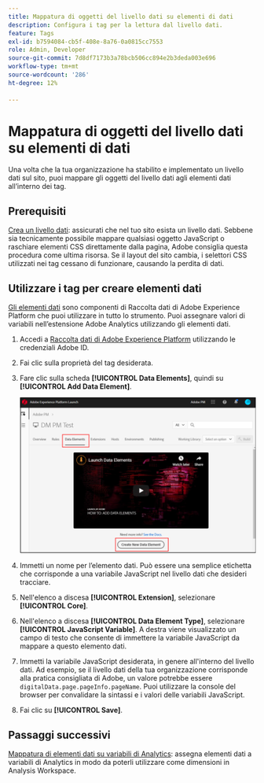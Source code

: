 ```yaml
---
title: Mappatura di oggetti del livello dati su elementi di dati
description: Configura i tag per la lettura dal livello dati.
feature: Tags
exl-id: b7594084-cb5f-408e-8a76-0a0815cc7553
role: Admin, Developer
source-git-commit: 7d8df7173b3a78bcb506cc894e2b3deda003e696
workflow-type: tm+mt
source-wordcount: '286'
ht-degree: 12%

---
```


# Mappatura di oggetti del livello dati su elementi di dati

Una volta che la tua organizzazione ha stabilito e implementato un livello dati sul sito, puoi mappare gli oggetti del livello dati agli elementi dati all’interno dei tag.

## Prerequisiti

[Crea un livello dati](../prepare/data-layer.md): assicurati che nel tuo sito esista un livello dati. Sebbene sia tecnicamente possibile mappare qualsiasi oggetto JavaScript o raschiare elementi CSS direttamente dalla pagina, Adobe consiglia questa procedura come ultima risorsa. Se il layout del sito cambia, i selettori CSS utilizzati nei tag cessano di funzionare, causando la perdita di dati.

## Utilizzare i tag per creare elementi dati

[Gli elementi dati](https://experienceleague.adobe.com/docs/experience-platform/tags/ui/data-elements.html) sono componenti di Raccolta dati di Adobe Experience Platform che puoi utilizzare in tutto lo strumento. Puoi assegnare valori di variabili nell’estensione Adobe Analytics utilizzando gli elementi dati.

1. Accedi a [Raccolta dati di Adobe Experience Platform](https://experience.adobe.com/data-collection) utilizzando le credenziali Adobe ID.
1. Fai clic sulla proprietà del tag desiderata.
1. Fare clic sulla scheda **[!UICONTROL Data Elements]**, quindi su **[!UICONTROL Add Data Element]**.

   ![crea elemento dati](assets/createelement.png)

1. Immetti un nome per l’elemento dati. Può essere una semplice etichetta che corrisponde a una variabile JavaScript nel livello dati che desideri tracciare.
1. Nell&#39;elenco a discesa **[!UICONTROL Extension]**, selezionare **[!UICONTROL Core]**.
1. Nell&#39;elenco a discesa **[!UICONTROL Data Element Type]**, selezionare **[!UICONTROL JavaScript Variable]**. A destra viene visualizzato un campo di testo che consente di immettere la variabile JavaScript da mappare a questo elemento dati.
1. Immetti la variabile JavaScript desiderata, in genere all&#39;interno del livello dati. Ad esempio, se il livello dati della tua organizzazione corrisponde alla pratica consigliata di Adobe, un valore potrebbe essere `digitalData.page.pageInfo.pageName`. Puoi utilizzare la console del browser per convalidare la sintassi e i valori delle variabili JavaScript.
1. Fai clic su **[!UICONTROL Save]**.

## Passaggi successivi

[Mappatura di elementi dati su variabili di Analytics](elements-to-variable.md): assegna elementi dati a variabili di Analytics in modo da poterli utilizzare come dimensioni in Analysis Workspace.
